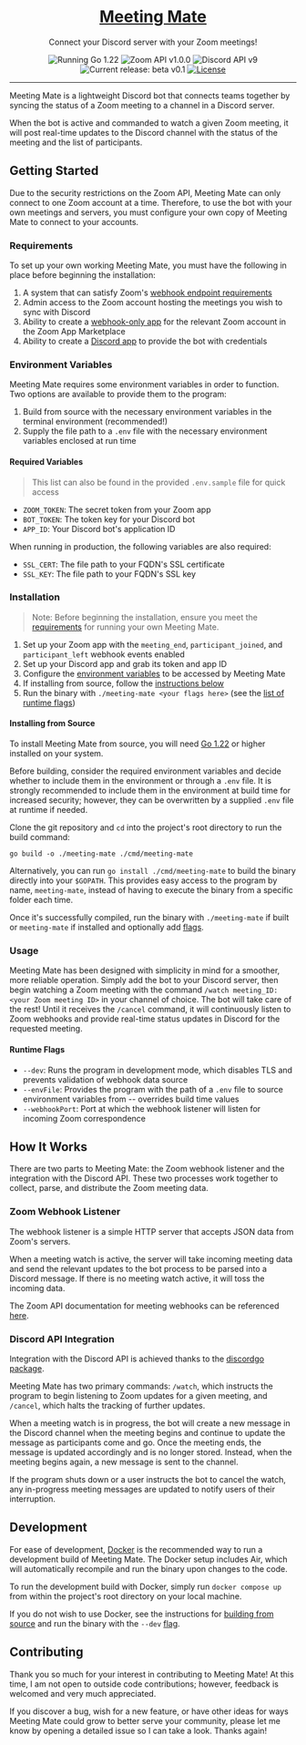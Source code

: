 <div align="center">

# [Meeting Mate](https://www.angelajfisher.com/projects/meeting-mate)

Connect your Discord server with your Zoom meetings!

![Running Go 1.22](https://img.shields.io/badge/Go-1.22-007d9c.svg?style=flat-square) ![Zoom API v1.0.0](https://img.shields.io/badge/Zoom%20API-v1.0.0-0B5CFF.svg?style=flat-square) ![Discord API v9](https://img.shields.io/badge/Discord%20API-v9-5865F2.svg?style=flat-square) ![Current release: beta v0.1](https://img.shields.io/badge/Release-v0.1-green.svg?style=flat-square) [![License](https://img.shields.io/badge/License-Apache_2.0-f69923.svg?style=flat-square)](https://opensource.org/licenses/Apache-2.0)

</div>

---

Meeting Mate is a lightweight Discord bot that connects teams together by syncing the status of a Zoom meeting to a channel in a Discord server.

When the bot is active and commanded to watch a given Zoom meeting, it will post real-time updates to the Discord channel with the status of the meeting and the list of participants.

<!-- todo: screenshot/gif of discord message -->

## Getting Started

Due to the security restrictions on the Zoom API, Meeting Mate can only connect to one Zoom account at a time. Therefore, to use the bot with your own meetings and servers, you must configure your own copy of Meeting Mate to connect to your accounts.

### Requirements

To set up your own working Meeting Mate, you must have the following in place before beginning the installation:

1. A system that can satisfy Zoom's [webhook endpoint requirements](https://developers.zoom.us/docs/api/rest/webhook-reference/#webhook-endpoint-requirements)
2. Admin access to the Zoom account hosting the meetings you wish to sync with Discord
3. Ability to create a [webhook-only app](https://developers.zoom.us/docs/api/rest/webhook-only-app/) for the relevant Zoom account in the Zoom App Marketplace
4. Ability to create a [Discord app](https://discord.com/developers/docs/quick-start/getting-started#step-1-creating-an-app) to provide the bot with credentials

### Environment Variables

Meeting Mate requires some environment variables in order to function. Two options are available to provide them to the program:

1. Build from source with the necessary environment variables in the terminal environment (recommended!)
2. Supply the file path to a `.env` file with the necessary environment variables enclosed at run time

#### Required Variables

> This list can also be found in the provided `.env.sample` file for quick access

- `ZOOM_TOKEN`: The secret token from your Zoom app
- `BOT_TOKEN`: The token key for your Discord bot
- `APP_ID`: Your Discord bot's application ID

When running in production, the following variables are also required:
- `SSL_CERT`: The file path to your FQDN's SSL certificate
- `SSL_KEY`: The file path to your FQDN's SSL key

### Installation

> Note: Before beginning the installation, ensure you meet the [requirements](#requirements) for running your own Meeting Mate.

1. Set up your Zoom app with the `meeting_end`, `participant_joined`, and `participant_left` webhook events enabled
2. Set up your Discord app and grab its token and app ID
3. Configure the [environment variables](#environment-variables) to be accessed by Meeting Mate
4. If installing from source, follow the [instructions below](#installing-from-source)
5. Run the binary with `./meeting-mate <your flags here>` (see the [list of runtime flags](#runtime-flags))

#### Installing from Source

To install Meeting Mate from source, you will need [Go 1.22](https://go.dev/doc/install) or higher installed on your system.

Before building, consider the required environment variables and decide whether to include them in the environment or through a `.env` file. It is strongly recommended to include them in the environment at build time for increased security; however, they can be overwritten by a supplied `.env` file at runtime if needed.

Clone the git repository and `cd` into the project's root directory to run the build command:

```
go build -o ./meeting-mate ./cmd/meeting-mate
```

Alternatively, you can run `go install ./cmd/meeting-mate` to build the binary directly into your `$GOPATH`. This provides easy access to the program by name, `meeting-mate`, instead of having to execute the binary from a specific folder each time.

Once it's successfully compiled, run the binary with `./meeting-mate` if built or `meeting-mate` if installed and optionally add [flags](#runtime-flags).

### Usage

Meeting Mate has been designed with simplicity in mind for a smoother, more reliable operation. Simply add the bot to your Discord server, then begin watching a Zoom meeting with the command `/watch meeting_ID: <your Zoom meeting ID>` in your channel of choice. The bot will take care of the rest! Until it receives the `/cancel` command, it will continuously listen to Zoom webhooks and provide real-time status updates in Discord for the requested meeting.

#### Runtime Flags

- `--dev`: Runs the program in development mode, which disables TLS and prevents validation of webhook data source
- `--envFile`: Provides the program with the path of a `.env` file to source environment variables from -- overrides build time values
- `--webhookPort`: Port at which the webhook listener will listen for incoming Zoom correspondence

## How It Works

There are two parts to Meeting Mate: the Zoom webhook listener and the integration with the Discord API. These two processes work together to collect, parse, and distribute the Zoom meeting data.

### Zoom Webhook Listener

The webhook listener is a simple HTTP server that accepts JSON data from Zoom's servers.

When a meeting watch is active, the server will take incoming meeting data and send the relevant updates to the bot process to be parsed into a Discord message. If there is no meeting watch active, it will toss the incoming data.

The Zoom API documentation for meeting webhooks can be referenced [here](https://developers.zoom.us/docs/api/rest/reference/zoom-api/events/).

### Discord API Integration

Integration with the Discord API is achieved thanks to the [discordgo package](https://github.com/bwmarrin/discordgo).

Meeting Mate has two primary commands: `/watch`, which instructs the program to begin listening to Zoom updates for a given meeting, and `/cancel`, which halts the tracking of further updates.

When a meeting watch is in progress, the bot will create a new message in the Discord channel when the meeting begins and continue to update the message as participants come and go. Once the meeting ends, the message is updated accordingly and is no longer stored. Instead, when the meeting begins again, a new message is sent to the channel.

If the program shuts down or a user instructs the bot to cancel the watch, any in-progress meeting messages are updated to notify users of their interruption.

## Development

For ease of development, [Docker](https://www.docker.com/) is the recommended way to run a development build of Meeting Mate. The Docker setup includes Air, which will automatically recompile and run the binary upon changes to the code.

To run the development build with Docker, simply run `docker compose up` from within the project's root directory on your local machine.

If you do not wish to use Docker, see the instructions for [building from source](#installing-from-source) and run the binary with the `--dev` [flag](#runtime-flags).

## Contributing

Thank you so much for your interest in contributing to Meeting Mate! At this time, I am not open to outside code contributions; however, feedback is welcomed and very much appreciated.

If you discover a bug, wish for a new feature, or have other ideas for ways Meeting Mate could grow to better serve your community, please let me know by opening a detailed issue so I can take a look. Thanks again!
